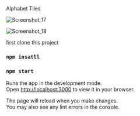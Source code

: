 Alphabet Tiles


![Screenshot_17](https://github.com/Zayedislam/alphabet-tiles/assets/71118091/04898dfb-059d-491c-8c87-120b074cc864)



![Screenshot_18](https://github.com/Zayedislam/alphabet-tiles/assets/71118091/40cc5365-bf4a-43f2-8fe9-f3f0877c43d2)



first clone this project

### `npm insatll`

### `npm start`

Runs the app in the development mode.\
Open [http://localhost:3000](http://localhost:3000) to view it in your browser.

The page will reload when you make changes.\
You may also see any lint errors in the console.


